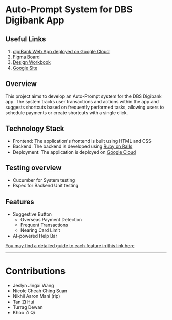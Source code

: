 # Auto-Prompt System for DBS Digibank App

## Useful Links
1. [digiBank Web App deployed on Google Cloud](https://rubyzzz-service-cgwd7rnv2a-as.a.run.app/transactions)
2. [Figma Board](https://www.figma.com/design/Ve6XbnFGwtQ9oGGPp9Bsvg/SDS-rubyzzz-team?node-id=0-1&t=Ylea60eWnoTyhlbo-1)
3. [Design Workbook](https://docs.google.com/document/d/12I-R5VYSPyd1tPfIRUWjohhWQozxBFMkTlyyWF3IPe8/edit?usp=sharing)
4. [Google Site](https://sites.google.com/view/rubyzzz/design-journey)

## Overview

This project aims to develop an Auto-Prompt system for the DBS Digibank app. The system tracks user transactions and actions within the app and suggests shortcuts based on frequently performed tasks, allowing users to schedule payments or create shortcuts with a single click.

## Technology Stack

- Frontend: The application's frontend is built using HTML and CSS
- Backend: The backend is developed using [Ruby on Rails](https://rubyonrails.org/)
- Deployment: The application is deployed on [Google Cloud](https://cloud.google.com/)

## Testing overview

- Cucumber for System testing
- Rspec for Backend Unit testing

## Features

- Suggestive Button
	- Overseas Payment Detection
	- Frequent Transactions
	- Nearing Card Limit
- AI-powered Help Bar


[You may find a detailed guide to each feature in this link here](https://github.com/Service-Design-Studio/1d-final-project-summer-2024-sds-2024-team-12/blob/newmain/READMEdbs.md)

---
# Contributions

- Jeslyn Jingxi Wang
- Nicole Cheah Ching Suan
- Nikhil Aaron Mani (rip)
- Tan Zi Hui
- Turrag Dewan
- Khoo Zi Qi
